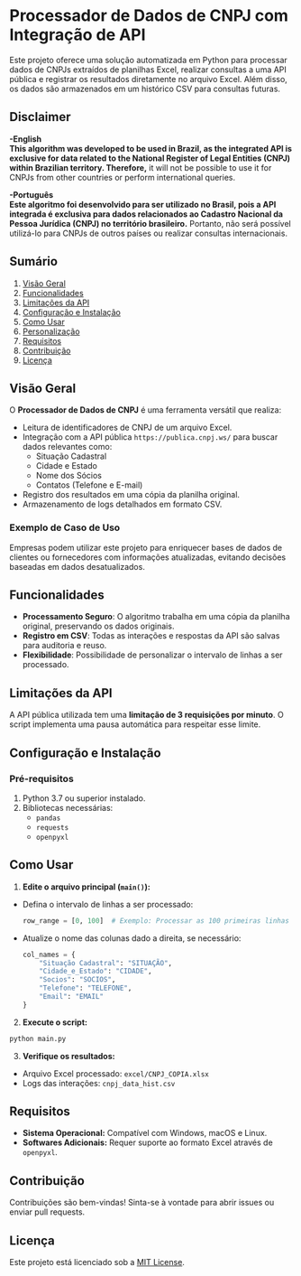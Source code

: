 # Processador de Dados de CNPJ com Integração de API

Este projeto oferece uma solução automatizada em Python para processar dados de CNPJs extraídos de planilhas Excel, realizar consultas a uma API pública e registrar os resultados diretamente no arquivo Excel. Além disso, os dados são armazenados em um histórico CSV para consultas futuras.

## Disclaimer

**-English**  
**This algorithm was developed to be used in Brazil, as the integrated API is exclusive for data related to the National Register of Legal Entities (CNPJ) within Brazilian territory. Therefore,** it will not be possible to use it for CNPJs from other countries or perform international queries.

**-Português**  
**Este algoritmo foi desenvolvido para ser utilizado no Brasil, pois a API integrada é exclusiva para dados relacionados ao Cadastro Nacional da Pessoa Jurídica (CNPJ) no território brasileiro.** Portanto, não será possível utilizá-lo para CNPJs de outros países ou realizar consultas internacionais.


## Sumário

1. [Visão Geral](#visão-geral)  
2. [Funcionalidades](#funcionalidades)  
3. [Limitações da API](#limitações-da-api)  
4. [Configuração e Instalação](#configuração-e-instalação)  
5. [Como Usar](#como-usar)  
6. [Personalização](#personalização)  
7. [Requisitos](#requisitos)  
8. [Contribuição](#contribuição)  
9. [Licença](#licença)  

## Visão Geral

O **Processador de Dados de CNPJ** é uma ferramenta versátil que realiza:  
- Leitura de identificadores de CNPJ de um arquivo Excel.  
- Integração com a API pública `https://publica.cnpj.ws/` para buscar dados relevantes como:  
  - Situação Cadastral  
  - Cidade e Estado  
  - Nome dos Sócios  
  - Contatos (Telefone e E-mail)  
- Registro dos resultados em uma cópia da planilha original.  
- Armazenamento de logs detalhados em formato CSV.  

### Exemplo de Caso de Uso
Empresas podem utilizar este projeto para enriquecer bases de dados de clientes ou fornecedores com informações atualizadas, evitando decisões baseadas em dados desatualizados.

## Funcionalidades

- **Processamento Seguro**: O algoritmo trabalha em uma cópia da planilha original, preservando os dados originais.  
- **Registro em CSV**: Todas as interações e respostas da API são salvas para auditoria e reuso.  
- **Flexibilidade**: Possibilidade de personalizar o intervalo de linhas a ser processado.  

## Limitações da API

A API pública utilizada tem uma **limitação de 3 requisições por minuto**. O script implementa uma pausa automática para respeitar esse limite.

## Configuração e Instalação

### Pré-requisitos

1. Python 3.7 ou superior instalado.  
2. Bibliotecas necessárias:  
   - `pandas`  
   - `requests`  
   - `openpyxl`  
## Como Usar

1. **Edite o arquivo principal (`main()`):**  
- Defina o intervalo de linhas a ser processado:
  ```python
  row_range = [0, 100]  # Exemplo: Processar as 100 primeiras linhas
  ```
- Atualize o nome das colunas dado a direita, se necessário:
  ```python
  col_names = {
      "Situação Cadastral": "SITUAÇÃO",
      "Cidade_e_Estado": "CIDADE",
      "Socios": "SOCIOS",
      "Telefone": "TELEFONE",
      "Email": "EMAIL"
  }
  ```

2. **Execute o script:**  
```Python
python main.py
```

3. **Verifique os resultados:**  
- Arquivo Excel processado: `excel/CNPJ_COPIA.xlsx`  
- Logs das interações: `cnpj_data_hist.csv`  
## Requisitos

- **Sistema Operacional:** Compatível com Windows, macOS e Linux.  
- **Softwares Adicionais:** Requer suporte ao formato Excel através de `openpyxl`.  

## Contribuição

Contribuições são bem-vindas! Sinta-se à vontade para abrir issues ou enviar pull requests.

## Licença

Este projeto está licenciado sob a [MIT License](LICENSE).
